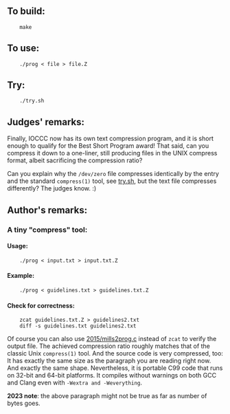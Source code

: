 ## To build:

``` <!---sh-->
    make
```


## To use:

``` <!---sh-->
    ./prog < file > file.Z
```


## Try:

``` <!---sh-->
    ./try.sh
```


## Judges' remarks:

Finally, IOCCC now has its own text compression program, and it is short enough
to qualify for the Best Short Program award! That said, can you compress it down
to a one-liner, still producing files in the UNIX compress format, albeit
sacrificing the compression ratio?

Can you explain why the `/dev/zero` file compresses identically by the entry and
the standard `compress(1)` tool, see [try.sh](%%REPO_URL%%/2019/diels-grabsch1/try.sh), but the text file
compresses differently? The judges know. :)


## Author's remarks:

### A tiny "compress" tool:

#### Usage:

``` <!---sh-->
    ./prog < input.txt > input.txt.Z
```

#### Example:

``` <!---sh-->
    ./prog < guidelines.txt > guidelines.txt.Z
```

#### Check for correctness:

``` <!---sh-->
    zcat guidelines.txt.Z > guidelines2.txt
    diff -s guidelines.txt guidelines2.txt
```

Of course you can  also use [2015/mills2prog.c](%%REPO_URL%%/2015/mills2/prog.c) instead of
`zcat` to verify the output file. The achieved compression ratio roughly matches
that of the classic Unix `compress(1)` tool. And the source code is very
compressed, too: It has exactly the same size as the  paragraph you are reading
right now. And exactly the same shape. Nevertheless, it is portable C99 code
that runs on 32-bit and 64-bit platforms. It compiles without warnings on both
GCC and Clang even with `-Wextra and -Weverything`.

**2023 note**: the above paragraph might not be true as far as number of bytes goes.

<!--

    Copyright © 1984-2024 by Landon Curt Noll. All Rights Reserved.

    You are free to share and adapt this file under the terms of this license:

	Creative Commons Attribution-ShareAlike 4.0 International (CC BY-SA 4.0)

    For more information, see:

	https://creativecommons.org/licenses/by-sa/4.0/

-->
